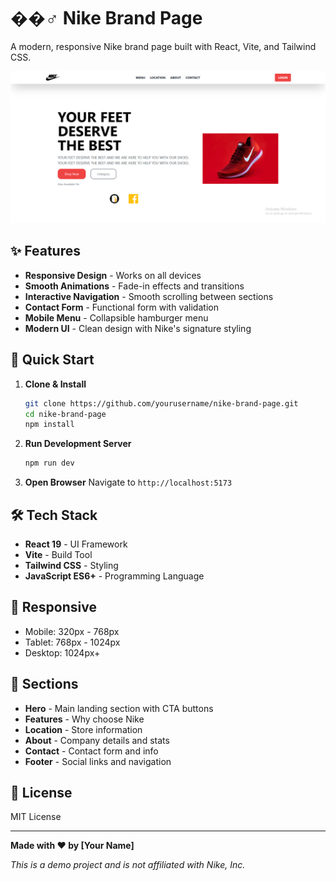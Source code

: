 # ��‍♂️ Nike Brand Page

A modern, responsive Nike brand page built with React, Vite, and Tailwind CSS.

![Nike Brand Page Preview](./src/readmeImage.PNG)

## ✨ Features

- **Responsive Design** - Works on all devices
- **Smooth Animations** - Fade-in effects and transitions
- **Interactive Navigation** - Smooth scrolling between sections
- **Contact Form** - Functional form with validation
- **Mobile Menu** - Collapsible hamburger menu
- **Modern UI** - Clean design with Nike's signature styling

## 🚀 Quick Start

1. **Clone & Install**

   ```bash
   git clone https://github.com/yourusername/nike-brand-page.git
   cd nike-brand-page
   npm install
   ```

2. **Run Development Server**

   ```bash
   npm run dev
   ```

3. **Open Browser**
   Navigate to `http://localhost:5173`

## 🛠️ Tech Stack

- **React 19** - UI Framework
- **Vite** - Build Tool
- **Tailwind CSS** - Styling
- **JavaScript ES6+** - Programming Language

## 📱 Responsive

- Mobile: 320px - 768px
- Tablet: 768px - 1024px
- Desktop: 1024px+

## 🎯 Sections

- **Hero** - Main landing section with CTA buttons
- **Features** - Why choose Nike
- **Location** - Store information
- **About** - Company details and stats
- **Contact** - Contact form and info
- **Footer** - Social links and navigation

## 📄 License

MIT License

---

**Made with ❤️ by [Your Name]**

_This is a demo project and is not affiliated with Nike, Inc._
